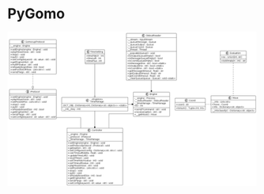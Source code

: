 # PyGomo
![Image](https://github.com/nguyencongminh090/PyGomo/blob/11ee13e7a88ba72373f6f28cd68967389a8f85a6/UML%20diagram.png)
